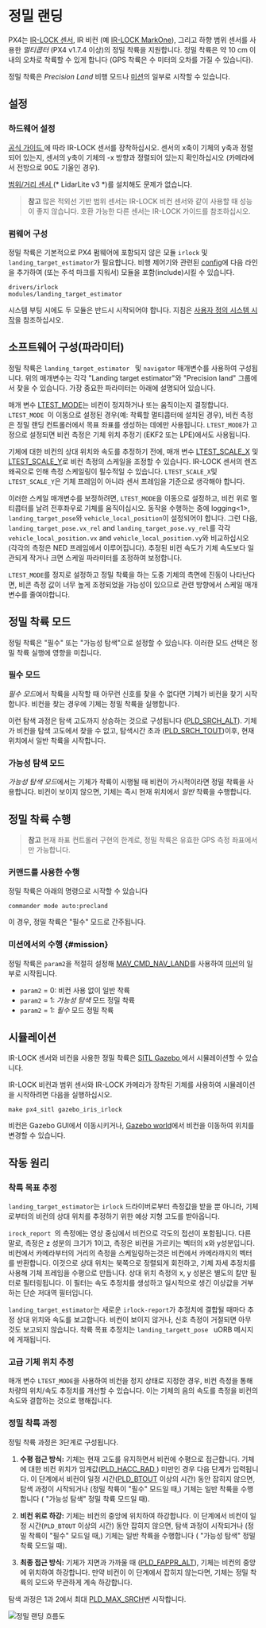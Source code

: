 # 정밀 랜딩

PX4는 [IR-LOCK 센서](https://irlock.com/products/ir-lock-sensor-precision-landing-kit), IR 비컨 (예 [IR-LOCK MarkOne](https://irlock.com/collections/markone)), 그리고 하향 범위 센서를 사용한 *멀티콥터* (PX4 v1.7.4 이상)의 정밀 착륙을 지원합니다. 정밀 착륙은 약 10 cm 이내의 오차로 착륙할 수 있게 합니다 (GPS 착륙은 수 미터의 오차를 가질 수 있습니다).

정밀 착륙은 *Precision Land* 비행 모드나 [미션](#mission)의 일부로 시작할 수 있습니다.

## 설정

### 하드웨어 설정

[ 공식 가이드 ](https://irlock.readme.io/v2.0/docs)에 따라 IR-LOCK 센서를 장착하십시오. 센서의 x축이 기체의 y축과 정렬되어 있는지, 센서의 y축이 기체의 -x 방향과 정렬되어 있는지 확인하십시오 (카메라에서 전방으로 90도 기울인 경우).

[ 범위/거리 센서 ](../getting_started/sensor_selection.md#distance)(* LidarLite v3 *)를 설치해도 문제가 없습니다.

> **참고** 많은 적외선 기반 범위 센서는 IR-LOCK 비컨 센서와 같이 사용할 때 성능이 좋지 않습니다. 호환 가능한 다른 센서는 IR-LOCK 가이드를 참조하십시오.

### 펌웨어 구성

정밀 착륙은 기본적으로 PX4 펌웨어에 포함되지 않은 모듈 `irlock` 및 `landing_target_estimator`가 필요합니다. 비행 제어기와 관련된 [config](https://github.com/PX4/Firmware/tree/master/cmake/configs)에 다음 라인을 추가하여 (또는 주석 마크를 지워서) 모듈을 포함(include)시킬 수 있습니다.

    drivers/irlock
    modules/landing_target_estimator
    

시스템 부팅 시에도 두 모듈은 반드시 시작되어야 합니다. 지침은 [사용자 정의 시스템 시작](https://dev.px4.io/master/en/concept/system_startup.html#customizing-the-system-startup)을 참조하십시오.

## 소프트웨어 구성(파라미터)

정밀 착륙은 `landing_target_estimator ` 및 `navigator` 매개변수를 사용하여 구성됩니다. 위의 매개변수는 각각 "Landing target estimator"와 "Precision land" 그룹에서 찾을 수 있습니다. 가장 중요한 파라미터는 아래에 설명되어 있습니다.

매개 변수 [LTEST_MODE](../advanced_config/parameter_reference.md#LTEST_MODE)는 비컨이 정지하거나 또는 움직이는지 결정합니다. `LTEST_MODE `이 이동으로 설정된 경우(예: 착륙할 멀티콥터에 설치된 경우), 비컨 측정은 정밀 랜딩 컨트롤러에서 목표 좌표를 생성하는 데에만 사용됩니다. `LTEST_MODE`가 고정으로 설정되면 비컨 측정은 기체 위치 추정기 (EKF2 또는 LPE)에서도 사용됩니다.

기체에 대한 비컨의 상대 위치와 속도를 추정하기 전에, 매개 변수 [LTEST_SCALE_X](../advanced_config/parameter_reference.md#LTEST_SCALE_X) 및 [LTEST_SCALE_Y](../advanced_config/parameter_reference.md#LTEST_SCALE_Y)로 비컨 측정의 스케일을 조정할 수 있습니다. IR-LOCK 센서의 렌즈 왜곡으로 인해 측정 스케일링이 필수적일 수 있습니다. `LTEST_SCALE_X`및 ` LTEST_SCALE_Y`은 기체 프레임이 아니라 센서 프레임을 기준으로 생각해야 합니다.

이러한 스케일 매개변수를 보정하려면, `LTEST_MODE`을 이동으로 설정하고, 비컨 위로 멀티콥터를 날려 전후좌우로 기체를 움직이십시오. 동작을 수행하는 중에 logging<1>, `landing_target_pose`와 `vehicle_local_position`이 설정되어야 합니다. 그런 다음, `landing_target_pose.vx_rel` and `landing_target_pose.vy_rel`를 각각 `vehicle_local_position.vx` and `vehicle_local_position.vy`와 비교하십시오 (각각의 측정은 NED 프레임에서 이루어집니다). 추정된 비컨 속도가 기체 속도보다 일관되게 작거나 크면 스케일 파라미터를 조정하여 보정합니다.</p> 

`LTEST_MODE`를 정지로 설정하고 정밀 착륙을 하는 도중 기체의 측면에 진동이 나타난다면, 비콘 측정 값이 너무 높게 조정되었을 가능성이 있으므로 관련 방향에서 스케일 매개변수를 줄여야합니다.

## 정밀 착륙 모드

정밀 착륙은 "필수" 또는 "가능성 탐색"으로 설정할 수 있습니다. 이러한 모드 선택은 정밀 착륙 실행에 영향을 미칩니다.

### 필수 모드

*필수 모드*에서 착륙을 시작할 때 아무런 신호를 찾을 수 없다면 기체가 비컨을 찾기 시작합니다. 비컨을 찾는 경우에 기체는 정밀 착륙을 실행합니다.

이런 탐색 과정은 탐색 고도까지 상승하는 것으로 구성됩니다 ([PLD_SRCH_ALT](../advanced_config/parameter_reference.md#PLD_SRCH_ALT)). 기체가 비컨을 탐색 고도에서 찾을 수 없고, 탐색시간 초과 ([PLD_SRCH_TOUT](../advanced_config/parameter_reference.md#PLD_SRCH_TOUT))이후, 현재 위치에서 일반 착륙을 시작합니다.

### 가능성 탐색 모드

*가능성 탐색 모드*에서는 기체가 착륙이 시행될 때 비컨이 가시적이라면 정밀 착륙을 사용합니다. 비컨이 보이지 않으면, 기체는 즉시 현재 위치에서 *일반* 착륙을 수행합니다.

## 정밀 착륙 수행

> **참고** 현재 좌표 컨트롤러 구현의 한계로, 정밀 착륙은 유효한 GPS 측정 좌표에서만 가능합니다.

### 커맨드를 사용한 수행

정밀 착륙은 아래의 명령으로 시작할 수 있습니다

    commander mode auto:precland
    

이 경우, 정밀 착륙은 "필수" 모드로 간주됩니다.

### 미션에서의 수행 {#mission}

정밀 착륙은 `param2`을 적절히 설정해 [MAV_CMD_NAV_LAND](https://mavlink.io/en/messages/common.html#MAV_CMD_NAV_LAND)를 사용하여 [미션](../flying/missions.md)의 일부로 시작됩니다.

- `param2` = 0: 비컨 사용 없이 일반 착륙
- `param2` = 1: *가능성 탐색* 모드 정밀 착륙
- `param2` = 1: *필수* 모드 정밀 착륙

## 시뮬레이션

IR-LOCK 센서와 비컨을 사용한 정밀 착륙은 [SITL Gazebo ](https://dev.px4.io/en/simulation/gazebo.html)에서 시뮬레이션할 수 있습니다.

IR-LOCK 비컨과 범위 센서와 IR-LOCK 카메라가 장착된 기체를 사용하여 시뮬레이션을 시작하려면 다음을 실행하십시오.

    make px4_sitl gazebo_iris_irlock
    

비컨은 Gazebo GUI에서 이동시키거나, [Gazebo world](https://github.com/PX4/sitl_gazebo/blob/master/worlds/iris_irlock.world#L42)에서 비컨을 이동하여 위치를 변경할 수 있습니다.

## 작동 원리

### 착륙 목표 추정

`landing_target_estimator`는 `irlock` 드라이버로부터 측정값을 받을 뿐 아니라, 기체로부터의 비컨의 상대 위치를 추정하기 위한 예상 지형 고도를 받아옵니다.

`irock_report `의 측정에는 영상 중심에서 비컨으로 각도의 접선이 포함됩니다. 다른 말로, 측정은 z 성분의 크기가 1이고, 측정은 비컨을 가르키는 벡터의 x와 y성분입니다. 비컨에서 카메라부터의 거리의 측정을 스케일링하는것은 비컨에서 카메라까지의 벡터를 반환합니다. 이것으로 상대 위치는 북쪽으로 정렬되게 회전하고, 기체 자세 추정치를 사용해 기체 프레임을 수평으로 만듭니다. 상대 위치 측정의 x, y 성분은 별도의 칼만 필터로 필터링됩니다. 이 필터는 속도 추정치를 생성하고 일시적으로 생긴 이상값을 거부하는 단순 저대역 필터입니다.

`landing_target_estimator`는 새로운 `irlock-report`가 추정치에 결합될 때마다 추정 상대 위치와 속도를 보고합니다. 비컨이 보이지 않거나, 신호 측정이 거절되면 아무 것도 보고되지 않습니다. 착륙 목표 추정치는 `landing_targett_pose ` uORB 메시지에 게재됩니다.

### 고급 기체 위치 추정

매개 변수 ` LTEST_MODE `을 사용하여 비컨을 정지 상태로 지정한 경우, 비컨 측정을 통해 차량의 위치/속도 추정치를 개선할 수 있습니다. 이는 기체의 음의 속도를 측정을 비컨의 속도와 결합하는 것으로 행해집니다.

### 정밀 착륙 과정

정밀 착륙 과정은 3단계로 구성됩니다.

1. **수평 접근 방식:** 기체는 현재 고도를 유지하면서 비컨에 수평으로 접근합니다. 기체에 대한 비컨 위치가 임계값([PLD_HACC_RAD ](../advanced_config/parameter_reference.md#PLD_HACC_RAD)) 미만인 경우 다음 단계가 입력됩니다. 이 단계에서 비컨이 일정 시간([PLD_BTOUT](../advanced_config/parameter_reference.md#PLD_BTOUT) 이상의 시간) 동안 잡히지 않으면, 탐색 과정이 시작되거나 (정밀 착륙이 "필수" 모드일 때,) 기체는 일반 착륙을 수행합니다 ( "가능성 탐색" 정밀 착륙 모드일 때).

2. **비컨 위로 하강:** 기체는 비컨의 중앙에 위치하여 하강합니다. 이 단계에서 비컨이 일정 시간(`PLD_BTOUT` 이상의 시간) 동안 잡히지 않으면, 탐색 과정이 시작되거나 (정밀 착륙이 "필수" 모드일 때,) 기체는 일반 착륙을 수행합니다 ( "가능성 탐색" 정밀 착륙 모드일 때).

3. **최종 접근 방식:** 기체가 지면과 가까울 때 ([PLD_FAPPR_ALT](../advanced_config/parameter_reference.md#PLD_FAPPR_ALT)), 기체는 비컨의 중앙에 위치하여 하강합니다. 만약 비컨이 이 단계에서 잡히지 않는다면, 기체는 정밀 착륙의 모드와 무관하게 계속 하강합니다.

탐색 과정은 1과 2에서 최대 [PLD_MAX_SRCH](../advanced_config/parameter_reference.md#PLD_MAX_SRCH)번 시작합니다.

![정밀 랜딩 흐름도](../../assets/precision_land/precland-flow-diagram.png)